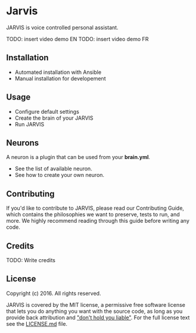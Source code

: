# Jarvis

JARVIS is voice controlled personal assistant. 

TODO: insert video demo EN
TODO: insert video demo FR


## Installation

- Automated installation with Ansible 
- Manual installation for developement

## Usage

- Configure default settings
- Create the brain of your JARVIS
- Run JARVIS

## Neurons

A neuron is a plugin that can be used from your **brain.yml**. 

- See the list of available neuron.
- See how to create your own neuron.




## Contributing

If you'd like to contribute to JARVIS, please read our Contributing Guide, which contains the philosophies we want to preserve, tests to run, and more. 
We highly recommend reading through this guide before writing any code.



## Credits

TODO: Write credits

## License

Copyright (c) 2016. All rights reserved.

JARVIS is covered by the MIT license, a permissive free software license that lets you do anything you want with the source code, 
as long as you provide back attribution and ["don't hold you liable"](http://choosealicense.com/). For the full license text see the [LICENSE.md](LICENSE.md) file.